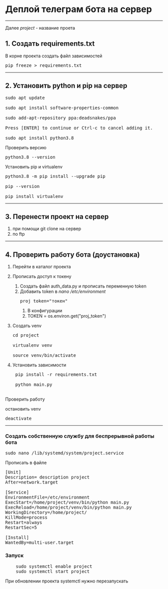 # Деплой телеграм бота на сервер

***

Далее _project_ - название проета

## 1. Создать requirements.txt

В корне проекта создать файл зависимостей 

<pre>pip freeze > requirements.txt </pre>

***

## 2. Установить python и  pip на сервер

<pre>sudo apt update

sudo apt install software-properties-common

sudo add-apt-repository ppa:deadsnakes/ppa

Press [ENTER] to continue or Ctrl-c to cancel adding it.

sudo apt install python3.8 </pre>

Проверить версию 

<pre>python3.8 --version</pre>

Установить pip и virtualenv

<pre>python3.8 -m pip install --upgrade pip

pip --version

pip install virtualenv</pre>

***

## 3. Перенести проект на сервер

1. при помощи git clone  на сервер
2. по ftp

***

## 4. Проверить работу бота (доустановка)

1. Перейти в каталог проекта
2. Прописать доступ к токену 
   1. Создать файл auth_data.py и прописать переменную token
   2. Добавить token в <i>nano /etc/environment</i> <pre>proj_token="токен"</pre>
      1. В конфигурации
      2. TOKEN = os.environ.get("proj_token")
3. Создать venv
   <pre>
   cd project
   
   virtualenv venv
   
   source venv/bin/activate
   </pre>
4. Установить зависимости

    <pre>
    pip install -r requirements.txt
   
    python main.py
    </pre>
Проверить работу

остановить venv 
<pre>
deactivate </pre>
***


### Создать собственную службу для беспрерывной работы бота

<pre>
sudo nano /lib/systemd/system/project.service
</pre>

Прописать в файле

<pre>
[Unit]
Description= description project
After=network.target

[Service]
EnvironmentFile=/etc/environment
ExecStart=/home/project/venv/bin/python main.py
ExecReload=/home/project/venv/bin/python main.py
WorkingDirectory=/home/project/
KillMode=process
Restart=always
RestartSec=5

[Install]
WantedBy=multi-user.target
</pre>

### Запуск 
<pre>
    sudo systemctl enable project
    sudo systemctl start project
</pre>

При обновлении проекта systemctl нужно перезапускать

